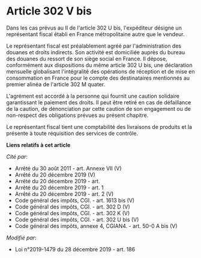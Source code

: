 # Article 302 V bis

Dans les cas prévus au II de l'article 302 U bis, l'expéditeur désigne un représentant fiscal établi en France métropolitaine
autre que le vendeur.

Le représentant fiscal est préalablement agréé par l'administration des douanes et droits indirects. Son activité est
domiciliée auprès du bureau des douanes du ressort de son siège social en France. Il dépose, conformément aux dispositions du
même article 302 U bis, une déclaration mensuelle globalisant l'intégralité des opérations de réception et de mise en
consommation en France pour le compte des destinataires mentionnés au premier alinéa de l'article 302 M quater.

L'agrément est accordé à la personne qui fournit une caution solidaire garantissant le paiement des droits. Il peut être
retiré en cas de défaillance de la caution, de dénonciation par cette caution de son engagement ou de non-respect des
obligations prévues au présent chapitre.

Le représentant fiscal tient une comptabilité des livraisons de produits et la présente à toute réquisition des services de
contrôle.

**Liens relatifs à cet article**

_Cité par_:

  - Arrêté du 30 août 2011 - art. Annexe VII (V)
  - Arrêté du 20 décembre 2019 (V)
  - Arrêté du 20 décembre 2019 - art.
  - Arrêté du 20 décembre 2019 - art. 1
  - Arrêté du 20 décembre 2019 - art. 2 (V)
  - Code général des impôts, CGI. - art. 1613 bis (V)
  - Code général des impôts, CGI. - art. 302 D (V)
  - Code général des impôts, CGI. - art. 302 K (V)
  - Code général des impôts, CGI. - art. 302 U bis (V)
  - Code général des impôts, annexe 4, CGIAN4. - art. 50-0 A bis (V)

_Modifié par_:

  - Loi n°2019-1479 du 28 décembre 2019 - art. 186

